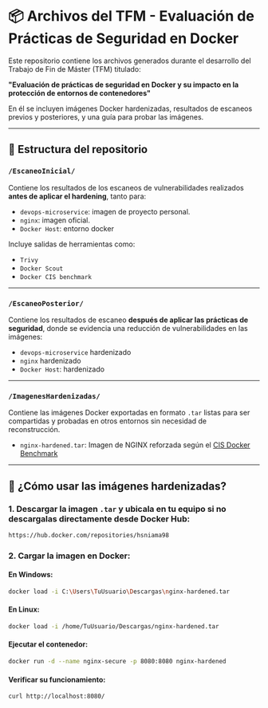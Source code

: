 # 📦 Archivos del TFM - Evaluación de Prácticas de Seguridad en Docker

Este repositorio contiene los archivos generados durante el desarrollo del Trabajo de Fin de Máster (TFM) titulado:

**"Evaluación de prácticas de seguridad en Docker y su impacto en la protección de entornos de contenedores"**

En él se incluyen imágenes Docker hardenizadas, resultados de escaneos previos y posteriores, y una guía para probar las imágenes.

---

## 📁 Estructura del repositorio

### `/EscaneoInicial/`
Contiene los resultados de los escaneos de vulnerabilidades realizados **antes de aplicar el hardening**, tanto para:

- `devops-microservice`: imagen de proyecto personal.
- `nginx`: imagen oficial.
- `Docker Host`: entorno docker 

Incluye salidas de herramientas como:

- `Trivy`
- `Docker Scout`
- `Docker CIS benchmark`

---

### `/EscaneoPosterior/`
Contiene los resultados de escaneo **después de aplicar las prácticas de seguridad**, donde se evidencia una reducción de vulnerabilidades en las imágenes:

- `devops-microservice` hardenizado
- `nginx` hardenizado
- `Docker Host`: hardenizado

---

### `/ImagenesHardenizadas/`
Contiene las imágenes Docker exportadas en formato `.tar` listas para ser compartidas y probadas en otros entornos sin necesidad de reconstrucción.

- `nginx-hardened.tar`: Imagen de NGINX reforzada según el [CIS Docker Benchmark](https://www.cisecurity.org/benchmark/docker)

---

## 🚀 ¿Cómo usar las imágenes hardenizadas?

### 1. Descargar la imagen `.tar` y ubicala en tu equipo  si no descargalas directamente desde Docker Hub:
```bash
https://hub.docker.com/repositories/hsniama98
```

### 2. Cargar la imagen en Docker:

#### En Windows:
```bash
docker load -i C:\Users\TuUsuario\Descargas\nginx-hardened.tar
```

#### En Linux:
```bash
docker load -i /home/TuUsuario/Descargas/nginx-hardened.tar
```
#### Ejecutar el contenedor:
```bash
docker run -d --name nginx-secure -p 8080:8080 nginx-hardened
```
#### Verificar su funcionamiento:
```bash
curl http://localhost:8080/
```